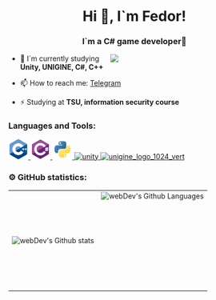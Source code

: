 <h1 align="center">Hi 🦉, I`m Fedor!</h1>
<h3 align="center">I`m a C# game developer👾</h3>
<img align="right"  width="300" src="https://user-images.githubusercontent.com/98548733/181935961-30033d69-5916-494b-8d0c-139db151c1ac.gif">


- 🌱 I`m currently studying **Unity, UNIGINE, C#, C++**

- 📫 How to reach me: [Telegram](https://t.me/strayder_n7)

- ⚡ Studying at **TSU, information security course**

<p align="left">
</p>

<h3 align="left">Languages and Tools:</h3>
<p align="left"> <a href="https://www.w3schools.com/cpp/" target="_blank" rel="noreferrer"> <img src="https://raw.githubusercontent.com/devicons/devicon/master/icons/cplusplus/cplusplus-original.svg" alt="cplusplus" width="40" height="40"/> </a> <a href="https://www.w3schools.com/cs/" target="_blank" rel="noreferrer"> <img src="https://raw.githubusercontent.com/devicons/devicon/master/icons/csharp/csharp-original.svg" alt="csharp" width="40" height="40"/> </a>  <a href="https://www.python.org" target="_blank" rel="noreferrer"> <img src="https://raw.githubusercontent.com/devicons/devicon/master/icons/python/python-original.svg" alt="python" width="40" height="40"/> </a> <a href="https://unity.com/" target="_blank" rel="noreferrer"> <img src="https://www.vectorlogo.zone/logos/unity3d/unity3d-icon.svg" alt="unity" width="40" height="40"/> </a> <a href="https://unigine.com/" target="_blank" rel="noreferrer"> <img src="https://github.com/user-attachments/assets/7e6131b2-e3ea-453a-9701-382dc4f1810f" width="40" height="40" alt="unigine_logo_1024_vert"/> </a> </p>

<h3 align="left">⚙️ GitHub statistics:</h3>

<table>
  <tr>
    <td>
      <img align="left" src="http://github-readme-streak-stats.herokuapp.com?user=strayder28&theme=dark&background=151515" alt="webDev's Github stats" />
    </td>
    <td>
      <img height="195px" align="right" alt="webDev's Github Languages" src="https://github-readme-stats-sigma-five.vercel.app/api/top-langs/?username=strayder28&layout=compact&theme=dark&background=000000" />
    </td>
  </tr>
</table>

